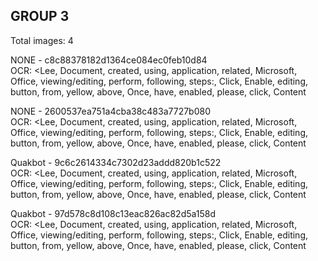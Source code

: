 ## GROUP 3
Total images: 4  

NONE - c8c88378182d1364ce084ec0feb10d84  
OCR: <Lee, Document, created, using, application, related, Microsoft, Office, viewing/editing, perform, following, steps:, Click, Enable, editing, button, from, yellow, above, Once, have, enabled, please, click, Content  

NONE - 2600537ea751a4cba38c483a7727b080  
OCR: <Lee, Document, created, using, application, related, Microsoft, Office, viewing/editing, perform, following, steps:, Click, Enable, editing, button, from, yellow, above, Once, have, enabled, please, click, Content  

Quakbot - 9c6c2614334c7302d23addd820b1c522  
OCR: <Lee, Document, created, using, application, related, Microsoft, Office, viewing/editing, perform, following, steps:, Click, Enable, editing, button, from, yellow, above, Once, have, enabled, please, click, Content  

Quakbot - 97d578c8d108c13eac826ac82d5a158d  
OCR: <Lee, Document, created, using, application, related, Microsoft, Office, viewing/editing, perform, following, steps:, Click, Enable, editing, button, from, yellow, above, Once, have, enabled, please, click, Content  

